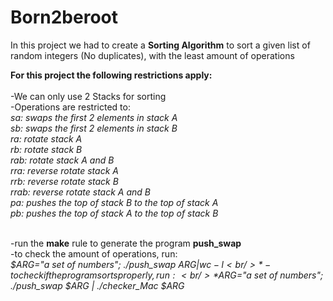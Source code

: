 # Born2beroot
In this project we had to create a **Sorting Algorithm** to sort a given list of random integers (No duplicates), with the least amount of operations<br />

**For this project the following restrictions apply:**<br /><br />
-We can only use 2 Stacks for sorting<br />
-Operations are restricted to:<br />
*sa: swaps the first 2 elements in stack A*<br />
*sb: swaps the first 2 elements in stack B*<br />
*ra: rotate stack A*<br />
*rb: rotate stack B*<br />
*rab: rotate stack A and B*<br />
*rra: reverse rotate stack A*<br />
*rrb: reverse rotate stack B*<br />
*rrab: reverse rotate stack A and B*<br />
*pa: pushes the top of stack B to the top of stack A*<br />
*pb: pushes the top of stack A to the top of stack B*<br /><br />

-run the **make** rule to generate the program **push_swap**<br />
-to check the amount of operations, run:<br />
*$ARG="a set of numbers"; ./push_swap $ARG | wc -l<br />*
-to check if the program sorts properly, run:<br />
*$ARG="a set of numbers"; ./push_swap $ARG | ./checker_Mac $ARG<br />*
